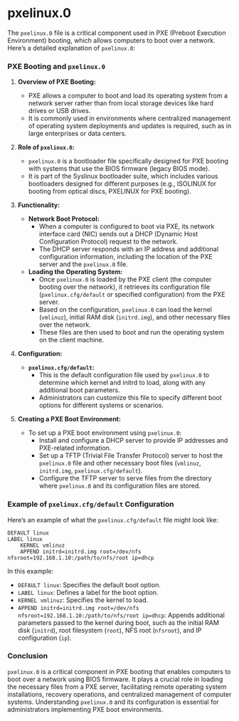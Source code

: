 # pxelinux.0
The `pxelinux.0` file is a critical component used in PXE (Preboot Execution Environment) booting, which allows computers to boot over a network. Here’s a detailed explanation of `pxelinux.0`:

### PXE Booting and `pxelinux.0`

1. **Overview of PXE Booting:**
   - PXE allows a computer to boot and load its operating system from a network server rather than from local storage devices like hard drives or USB drives.
   - It is commonly used in environments where centralized management of operating system deployments and updates is required, such as in large enterprises or data centers.

2. **Role of `pxelinux.0`:**
   - `pxelinux.0` is a bootloader file specifically designed for PXE booting with systems that use the BIOS firmware (legacy BIOS mode).
   - It is part of the Syslinux bootloader suite, which includes various bootloaders designed for different purposes (e.g., ISOLINUX for booting from optical discs, PXELINUX for PXE booting).

3. **Functionality:**
   - **Network Boot Protocol:**
     - When a computer is configured to boot via PXE, its network interface card (NIC) sends out a DHCP (Dynamic Host Configuration Protocol) request to the network.
     - The DHCP server responds with an IP address and additional configuration information, including the location of the PXE server and the `pxelinux.0` file.
   - **Loading the Operating System:**
     - Once `pxelinux.0` is loaded by the PXE client (the computer booting over the network), it retrieves its configuration file (`pxelinux.cfg/default` or specified configuration) from the PXE server.
     - Based on the configuration, `pxelinux.0` can load the kernel (`vmlinuz`), initial RAM disk (`initrd.img`), and other necessary files over the network.
     - These files are then used to boot and run the operating system on the client machine.

4. **Configuration:**
   - **`pxelinux.cfg/default`:**
     - This is the default configuration file used by `pxelinux.0` to determine which kernel and initrd to load, along with any additional boot parameters.
     - Administrators can customize this file to specify different boot options for different systems or scenarios.
   
5. **Creating a PXE Boot Environment:**
   - To set up a PXE boot environment using `pxelinux.0`:
     - Install and configure a DHCP server to provide IP addresses and PXE-related information.
     - Set up a TFTP (Trivial File Transfer Protocol) server to host the `pxelinux.0` file and other necessary boot files (`vmlinuz`, `initrd.img`, `pxelinux.cfg/default`).
     - Configure the TFTP server to serve files from the directory where `pxelinux.0` and its configuration files are stored.

### Example of `pxelinux.cfg/default` Configuration

Here’s an example of what the `pxelinux.cfg/default` file might look like:

```plaintext
DEFAULT linux
LABEL linux
    KERNEL vmlinuz
    APPEND initrd=initrd.img root=/dev/nfs nfsroot=192.168.1.10:/path/to/nfs/root ip=dhcp
```

In this example:
- `DEFAULT linux`: Specifies the default boot option.
- `LABEL linux`: Defines a label for the boot option.
- `KERNEL vmlinuz`: Specifies the kernel to load.
- `APPEND initrd=initrd.img root=/dev/nfs nfsroot=192.168.1.10:/path/to/nfs/root ip=dhcp`: Appends additional parameters passed to the kernel during boot, such as the initial RAM disk (`initrd`), root filesystem (`root`), NFS root (`nfsroot`), and IP configuration (`ip`).

### Conclusion

`pxelinux.0` is a critical component in PXE booting that enables computers to boot over a network using BIOS firmware. It plays a crucial role in loading the necessary files from a PXE server, facilitating remote operating system installations, recovery operations, and centralized management of computer systems. Understanding `pxelinux.0` and its configuration is essential for administrators implementing PXE boot environments.
